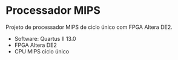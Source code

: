 # Processador MIPS
Projeto de processador MIPS de ciclo único com FPGA Altera DE2.
- Software: Quartus II 13.0
- FPGA Altera DE2
- CPU MIPS ciclo único

